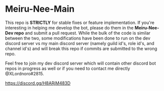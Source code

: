 # Meiru-Nee-Main
This repo is **STRICTLY** for stable fixes or feature implementation. If you're interesting in helping me develop the bot, please do them in the **Meiru-Nee-Dev repo** and submit a pull request. While the bulk of the code is similar between the two, some modifications have been done to run on the dev discord server vs my main discord server (namely guild id's, role id's, and channel id's) and will break this repo if commits are submitted to the wrong repo.

Feel free to join my dev discord server which will contain other discord bot repos in progress as well or if you need to contact me directly @XLordnoro#2815.

https://discord.gg/H8ARjM483D
